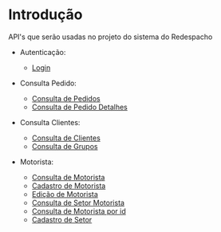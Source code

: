 
# Introdução 
API's que serão usadas no projeto do sistema do Redespacho 
* Autenticação:
    * [Login](Login/Login.md)

* Consulta Pedido:
    * [Consulta de Pedidos](ConsultaPedidos/ConsultaPedidos.md)
    * [Consulta de Pedido Detalhes](ConsultaPedidos/ConsultaPedidosDetalhe.md)

* Consulta Clientes:
    * [Consulta de Clientes](ConsultaClientes/ConsultaClientes.md)
    * [Consulta de Grupos](ConsultaClientes/ConsultaGrupos.md)

 * Motorista:
    * [Consulta de Motorista](ConsultaMotorista/ConsultaMotorista.md)
    * [Cadastro de Motorista](ConsultaMotorista/CadastroMotorista.md)
    * [Edição de Motorista](ConsultaMotorista/EditarMotorista.md)
    * [Consulta de Setor Motorista](ConsultaSetores/ConsultaSetorMotorista.md)
    * [Consulta de Motorista por id](ConsultaMotorista/ConsultarMotoristaId.md)
    * [Cadastro de Setor](ConsultaSetores/CadastrarSetor.md)